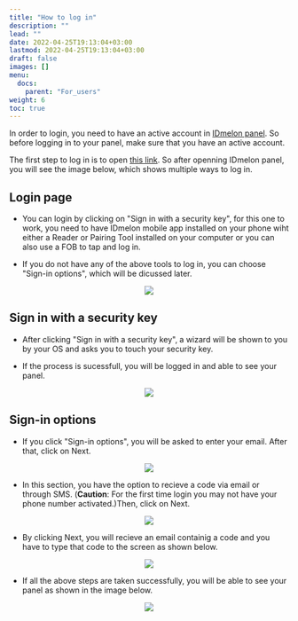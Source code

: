 ```yaml
---
title: "How to log in"
description: ""
lead: ""
date: 2022-04-25T19:13:04+03:00
lastmod: 2022-04-25T19:13:04+03:00
draft: false
images: []
menu:
  docs:
    parent: "For_users"
weight: 6
toc: true
---
```


In order to login, you need to have an active account in [IDmelon panel](#https://panel.idmelon.com/). So before logging in to your panel, make sure that you have an active account.

The first step to log in is to open [this link](#https://panel.idmelon.com/). So
after openning IDmelon panel, you will see the image below, which shows multiple ways to log in.

## Login page

- You can login by clicking on "Sign in with a security key", for this one to work, you need to have IDmelon mobile app installed on your phone wiht either
a Reader or Pairing Tool installed on your computer or you can also use a FOB to tap and log in.

- If you do not have any of the above tools to log in, you can choose "Sign-in options", which will be dicussed later.

<p align="center">
    <img src="/images/vendor/UserPanel/enduserlogin_1.png">
</p>

## Sign in with a security key

- After clicking "Sign in with a security key", a wizard will be shown to you by your OS and asks you to touch your security key.

- If the process is sucessfull, you will be logged in and able to see your panel.

<p align="center">
    <img src="/images/vendor/UserPanel/enduserlogin_3.png">
</p>

## Sign-in options

- If you click "Sign-in options", you will be asked to enter your email. After that, click on Next.

<p align="center">
    <img src="/images/vendor/UserPanel/enduserlogin_4.png">
</p>

- In this section, you have the option to recieve a code via email or through SMS. (**Caution**: For the first time login you may not have your phone
number activated.)Then, click on Next.

<p align="center">
    <img src="/images/vendor/UserPanel/enduserlogin_5.png">
</p>

- By clicking Next, you will recieve an email containig a code and you have to type that code to the screen as shown below.

<p align="center">
    <img src="/images/vendor/UserPanel/enduserlogin_6.png">
</p>

- If all the above steps are taken successfully, you will be able to see your panel as shown in the image below.

<p align="center">
    <img src="/images/vendor/UserPanel/enduserlogin_7.png">
</p>

